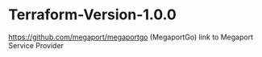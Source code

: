 # Terraform-Version-1.0.0

https://github.com/megaport/megaportgo (MegaportGo) link to Megaport Service Provider
